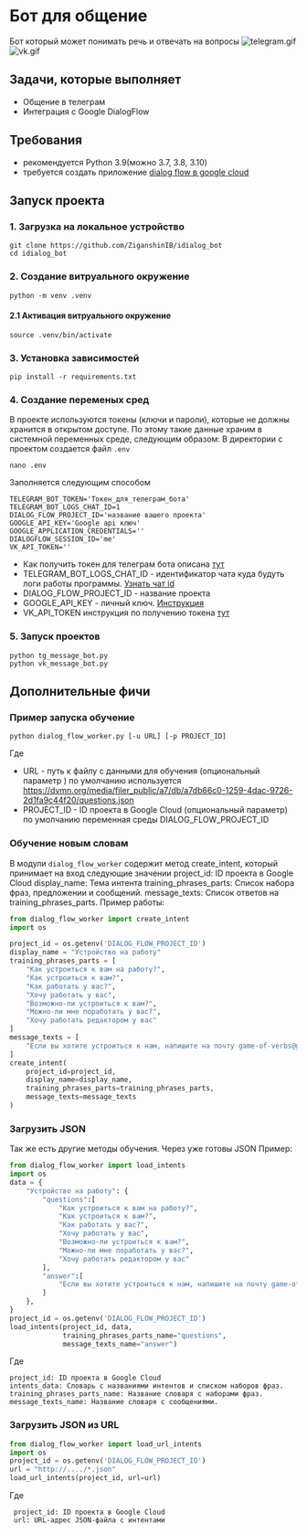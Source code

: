 # Бот для общение 
Бот который может понимать речь и отвечать на вопросы
![telegram.gif](git_media/telegram.gif)
![vk.gif](git_media/vk.gif)
## Задачи, которые выполняет
* Общение в телеграм 
* Интеграция с Google DialogFlow
## Требования 
* рекомендуется Python 3.9(можно З.7, 3.8, 3.10) 
* требуется создать приложение [dialog flow в google cloud](https://cloud.google.com/dialogflow/es/docs/quick/setup)
## Запуск проекта
### 1. Загрузка на локальное устройство 
```shell
git clone https://github.com/ZiganshinIB/idialog_bot
cd idialog_bot
```
### 2. Создание витруального окружение
```shell
python -m venv .venv
```
#### 2.1 Активация витруального окружение
```shell
source .venv/bin/activate
```
### 3. Установка зависимостей
```shell
pip install -r requirements.txt
```
### 4. Создание переменых сред
В проекте используются токены (ключи и пароли), которые не должны хранится в открытом доступе. По этому такие данные храним в системной переменных среде, следующим образом:
В директории с проектом создается файл `.env`
```shell
nano .env
```
Заполняется следующим способом
```text
TELEGRAM_BOT_TOKEN='Токен_для_телеграм_бота'
TELEGRAM_BOT_LOGS_CHAT_ID=1
DIALOG_FLOW_PROJECT_ID='название вашего проекта'
GOOGLE_API_KEY='Google api ключ'
GOOGLE_APPLICATION_CREDENTIALS=''
DIALOGFLOW_SESSION_ID='me'
VK_API_TOKEN=''
```
* Как получить токен для телеграм бота описана [тут](https://core.telegram.org/bots#how-do-i-create-a-bot)
* TELEGRAM_BOT_LOGS_CHAT_ID - идентификатор чата куда будуть логи работы программы. [Узнать чат id](https://docs.leadconverter.su/faq/populyarnye-voprosy/telegram/kak-uznat-id-telegram-gruppy-chata)
* DIALOG_FLOW_PROJECT_ID - название проекта
* GOOGLE_API_KEY - личный ключ. [Инструкция](https://cloud.google.com/docs/authentication/api-keys)
* VK_API_TOKEN инструкция по получению токена [тут](https://vk.com/@vksoftred-kak-poluchit-token-soobschestva-vkontakte)


### 5. Запуск проектов
```shell
python tg_message_bot.py
python vk_message_bot.py
```

## Дополнительные фичи
### Пример запуска обучение 
```shell
python dialog_flow_worker.py [-u URL] [-p PROJECT_ID]
```
Где 
* URL - путь к файлу с данными для обучения (опциональный параметр ) по умолчанию используется https://dvmn.org/media/filer_public/a7/db/a7db66c0-1259-4dac-9726-2d1fa9c44f20/questions.json
* PROJECT_ID - ID проекта в Google Cloud (опциональный параметр) по умолчанию переменная среды DIALOG_FLOW_PROJECT_ID

### Обучение новым словам 
В модули ```dialog_flow_worker``` содержит метод create_intent, который принимает на вход следующие значении
project_id: ID проекта в Google Cloud
display_name: Тема интента
training_phrases_parts: Список набора фраз, предложении и сообщений.
message_texts: Список ответов на training_phrases_parts.
Пример работы:
```python
from dialog_flow_worker import create_intent
import os

project_id = os.getenv('DIALOG_FLOW_PROJECT_ID')
display_name = "Устройство на работу"
training_phrases_parts = [
    "Как устроиться к вам на работу?",
    "Как устроиться к вам?",
    "Как работать у вас?",
    "Хочу работать у вас",
    "Возможно-ли устроиться к вам?",
    "Можно-ли мне поработать у вас?",
    "Хочу работать редактором у вас"
]
message_texts = [
    "Если вы хотите устроиться к нам, напишите на почту game-of-verbs@gmail.com мини-эссе о себе и прикрепите ваше портфолио.",
]
create_intent(
    project_id=project_id,
    display_name=display_name,
    training_phrases_parts=training_phrases_parts,
    message_texts=message_texts
)
```
### Загрузить JSON
Так же есть другие методы обучения. Через уже готовы JSON
Пример:
```python
from dialog_flow_worker import load_intents
import os
data = {
    "Устройство на работу": {
        "questions":[
            "Как устроиться к вам на работу?",
            "Как устроиться к вам?",
            "Как работать у вас?",
            "Хочу работать у вас",
            "Возможно-ли устроиться к вам?",
            "Можно-ли мне поработать у вас?",
            "Хочу работать редактором у вас"
        ],
        "answer":[
            "Если вы хотите устроиться к нам, напишите на почту game-of-verbs@gmail.com мини-эссе о себе и прикрепите ваше портфолио.",
        ]
    },
}
project_id = os.getenv('DIALOG_FLOW_PROJECT_ID')
load_intents(project_id, data,
             training_phrases_parts_name="questions",
             message_texts_name="answer")
```
Где
```text
project_id: ID проекта в Google Cloud
intents_data: Словарь с названиями интентов и списком наборов фраз.
training_phrases_parts_name: Название словаря с наборами фраз.
message_texts_name: Название словаря с сообщениями.
```
### Загрузить JSON из URL
```python
from dialog_flow_worker import load_url_intents
import os
project_id = os.getenv('DIALOG_FLOW_PROJECT_ID')
url = "http://..../*.json"
load_url_intents(project_id, url=url)
```
Где 
```text
 project_id: ID проекта в Google Cloud
 url: URL-адрес JSON-файла с интентами
```

